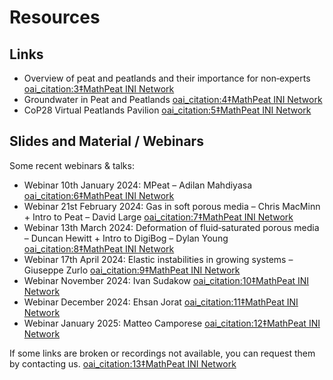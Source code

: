# Resources

## Links

- Overview of peat and peatlands and their importance for non‑experts  [oai_citation:3‡MathPeat INI Network](https://mathpeatnetwork.wordpress.com/resources/?utm_source=chatgpt.com)  
- Groundwater in Peat and Peatlands  [oai_citation:4‡MathPeat INI Network](https://mathpeatnetwork.wordpress.com/resources/?utm_source=chatgpt.com)  
- CoP28 Virtual Peatlands Pavilion  [oai_citation:5‡MathPeat INI Network](https://mathpeatnetwork.wordpress.com/resources/?utm_source=chatgpt.com)  

## Slides and Material / Webinars

Some recent webinars & talks:

- Webinar 10th January 2024: MPeat – Adilan Mahdiyasa  [oai_citation:6‡MathPeat INI Network](https://mathpeatnetwork.wordpress.com/resources/?utm_source=chatgpt.com)  
- Webinar 21st February 2024: Gas in soft porous media – Chris MacMinn + Intro to Peat – David Large  [oai_citation:7‡MathPeat INI Network](https://mathpeatnetwork.wordpress.com/resources/?utm_source=chatgpt.com)  
- Webinar 13th March 2024: Deformation of fluid‑saturated porous media – Duncan Hewitt + Intro to DigiBog – Dylan Young  [oai_citation:8‡MathPeat INI Network](https://mathpeatnetwork.wordpress.com/resources/?utm_source=chatgpt.com)  
- Webinar 17th April 2024: Elastic instabilities in growing systems – Giuseppe Zurlo  [oai_citation:9‡MathPeat INI Network](https://mathpeatnetwork.wordpress.com/resources/?utm_source=chatgpt.com)  
- Webinar November 2024: Ivan Sudakow  [oai_citation:10‡MathPeat INI Network](https://mathpeatnetwork.wordpress.com/resources/?utm_source=chatgpt.com)  
- Webinar December 2024: Ehsan Jorat  [oai_citation:11‡MathPeat INI Network](https://mathpeatnetwork.wordpress.com/resources/?utm_source=chatgpt.com)  
- Webinar January 2025: Matteo Camporese  [oai_citation:12‡MathPeat INI Network](https://mathpeatnetwork.wordpress.com/resources/?utm_source=chatgpt.com)  

If some links are broken or recordings not available, you can request them by contacting us.  [oai_citation:13‡MathPeat INI Network](https://mathpeatnetwork.wordpress.com/resources/?utm_source=chatgpt.com)